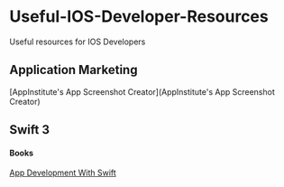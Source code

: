 # Useful-IOS-Developer-Resources
Useful resources for IOS Developers

## Application Marketing
[AppInstitute's App Screenshot Creator](AppInstitute's App Screenshot Creator)

## Swift 3
#### Books
[App Development With Swift](https://itun.es/us/aVbRcb.l)
